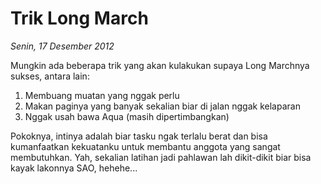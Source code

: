 # Trik Long March

_Senin, 17 Desember 2012_

Mungkin ada beberapa trik yang akan kulakukan supaya Long Marchnya sukses, antara lain:

1. Membuang muatan yang nggak perlu
2. Makan paginya yang banyak sekalian biar di jalan nggak kelaparan
3. Nggak usah bawa Aqua (masih dipertimbangkan)

Pokoknya, intinya adalah biar tasku ngak terlalu berat dan bisa kumanfaatkan kekuatanku untuk membantu anggota yang sangat membutuhkan. Yah, sekalian latihan jadi pahlawan lah dikit-dikit biar bisa kayak lakonnya SAO, hehehe...